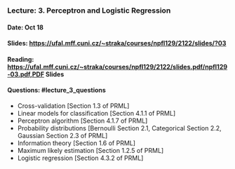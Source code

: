 ### Lecture: 3. Perceptron and Logistic Regression
#### Date: Oct 18
#### Slides: https://ufal.mff.cuni.cz/~straka/courses/npfl129/2122/slides/?03
#### Reading: https://ufal.mff.cuni.cz/~straka/courses/npfl129/2122/slides.pdf/npfl129-03.pdf,PDF Slides
#### Questions: #lecture_3_questions

- Cross-validation [Section 1.3 of PRML]
- Linear models for classification [Section 4.1.1 of PRML]
- Perceptron algorithm [Section 4.1.7 of PRML]
- Probability distributions [Bernoulli Section 2.1, Categorical Section 2.2, Gaussian Section 2.3 of PRML]
- Information theory [Section 1.6 of PRML]
- Maximum likely estimation [Section 1.2.5 of PRML]
- Logistic regression [Section 4.3.2 of PRML]
